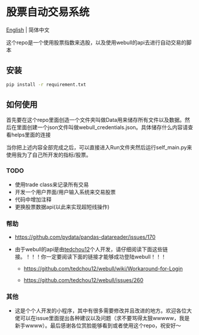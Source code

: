 # 股票自动交易系统

[English](./README.md) | 简体中文

这个repo是一个使用股票指数来选股，以及使用webull的api去进行自动交易的脚本

## 安装

```bash
pip install -r requirement.txt
```

## 如何使用

首先要在这个repo里面创造一个文件夹叫做Data用来储存所有文件以及数据。然后在里面创建一个json文件叫做webull_credentials.json。具体储存什么内容请查看helps里面的连接

当你把上述内容全部完成之后，可以直接进入Run文件夹然后运行self_main.py来使用我为了自己所开发的指标/股票。

### TODO
* 使用trade class来记录所有交易
* 开发一个用户界面/用户输入系统来交易股票
* 代码中增加注释
* 更换股票数据api(以此来实现超短线操作)

### 帮助

* https://github.com/pydata/pandas-datareader/issues/170

* 由于webull的api是由[tedchou12](https://github.com/tedchou12)个人开发，请仔细阅读下面这些链接。！！！你一定要阅读下面的链接才能够成功登陆webull！！！
    * https://github.com/tedchou12/webull/wiki/Workaround-for-Login

    * https://github.com/tedchou12/webull/issues/260

### 其他

* 这是个个人开发的小程序，其中有很多需要修改并且改进的地方。欢迎各位大佬可以在issue里面提出各种建议以及问题（求不要骂得太狠wwwww，我是新手wwww）。最后感谢各位赏脸能够看到或者使用这个repo，祝安好～